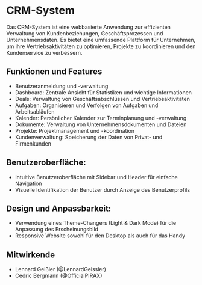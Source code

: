 # CRM-System

Das CRM-System ist eine webbasierte Anwendung zur effizienten Verwaltung von Kundenbeziehungen, Geschäftsprozessen und Unternehmensdaten. Es bietet eine umfassende Plattform für Unternehmen, um ihre Vertriebsaktivitäten zu optimieren, Projekte zu koordinieren und den Kundenservice zu verbessern.

## Funktionen und Features
  - Benutzeranmeldung und -verwaltung
  - Dashboard: Zentrale Ansicht für Statistiken und wichtige Informationen
  - Deals: Verwaltung von Geschäftsabschlüssen und Vertriebsaktivitäten
  - Aufgaben: Organisieren und Verfolgen von Aufgaben und Arbeitsabläufen
  - Kalender: Persönlicher Kalender zur Terminplanung und -verwaltung
  - Dokumente: Verwaltung von Unternehmensdokumenten und Dateien
  - Projekte: Projektmanagement und -koordination
  - Kundenverwaltung: Speicherung der Daten von Privat- und Firmenkunden
  
## Benutzeroberfläche:
  - Intuitive Benutzeroberfläche mit Sidebar und Header für einfache Navigation
  - Visuelle Identifikation der Benutzer durch Anzeige des Benutzerprofils

## Design und Anpassbarkeit:
  - Verwendung eines Theme-Changers (Light & Dark Mode) für die Anpassung des Erscheinungsbild
  - Responsive Website sowohl für den Desktop als auch für das Handy

## Mitwirkende
  - Lennard Geißler (@LennardGeissler)
  - Cedric Bergmann (@OfficialPIRAX)
